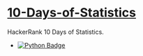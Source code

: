 # [10-Days-of-Statistics](https://www.hackerrank.com/domains/tutorials/10-days-of-statistics)
HackerRank 10 Days of Statistics.
* [![Python Badge](https://img.shields.io/badge/Python-3776AB?style=flat&logo=python&logoColor=white&link=https://www.python.org/)](https://www.python.org/)

